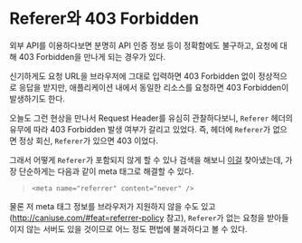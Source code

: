 # Referer와 403 Forbidden

외부 API를 이용하다보면 분명히 API 인증 정보 등이 정확함에도 불구하고, 요청에 대해 403 Forbidden을 만나게 되는 경우가 있다.

신기하게도 요청 URL을 브라우저에 그대로 입력하면 403 Forbidden 없이 정상적으로 응답을 받지만, 애플리케이션 내에서 동일한 리소스를 요청하면 403 Forbidden이 발생하기도 한다.

오늘도 그런 현상을 만나서 Request Header를 유심히 관찰하다보니, `Referer` 헤더의 유무에 따라 403 Forbidden 발생 여부가 갈리고 있었다. 
즉, 헤더에 `Referer`가 없으면 정상 회신, `Referer`가 있으면 403 이었다.

그래서 어떻게 `Referer`가 포함되지 않게 할 수 있나 검색을 해보니 [이걸](http://stackoverflow.com/questions/6817595/remove-http-referer/32014225#32014225) 찾아냈는데, 가장 단순하게는 다음과 같이 meta 태그로 해결할 수 있다.

>`<meta name="referrer" content="never" />`

물론 저 meta 태그 정보를 브라우저가 지원하지 않을 수도 있고(http://caniuse.com/#feat=referrer-policy 참고), `Referer`가 없는 요청을 받아들이지 않는 서버도 있을 것이므로 어느 정도 편법에 불과하다고 볼 수 있다.
